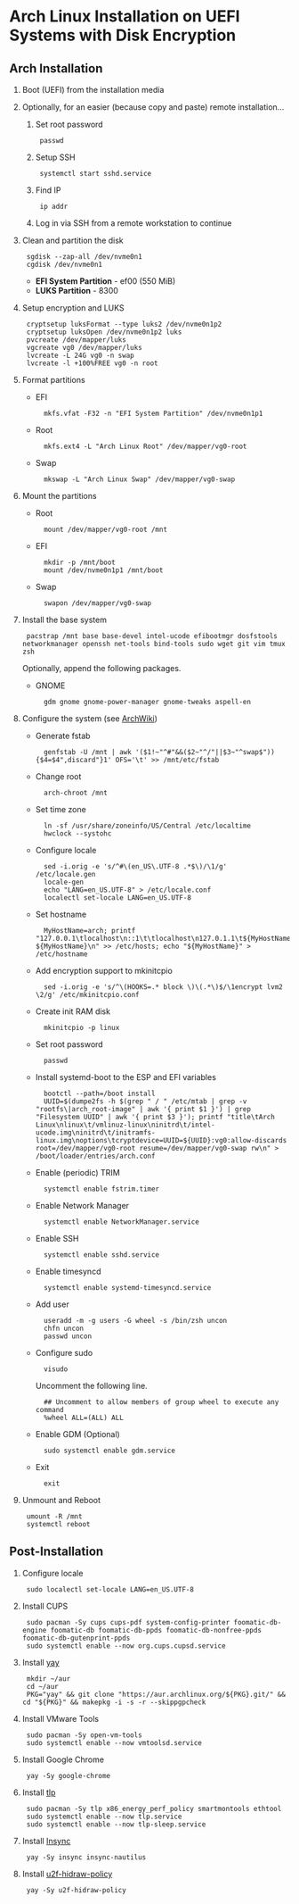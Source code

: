 # Arch Linux Installation on UEFI Systems with Disk Encryption

## Arch Installation

1. Boot (UEFI) from the installation media
	
1. Optionally, for an easier (because copy and paste) remote installation...

	1. Set root password

			passwd

	1. Setup SSH

			systemctl start sshd.service

	1. Find IP

			ip addr

	1. Log in via SSH from a remote workstation to continue

1. Clean and partition the disk

		sgdisk --zap-all /dev/nvme0n1
		cgdisk /dev/nvme0n1

	* **EFI System Partition** - ef00 (550 MiB)
	* **LUKS Partition** - 8300

1. Setup encryption and LUKS

		cryptsetup luksFormat --type luks2 /dev/nvme0n1p2
		cryptsetup luksOpen /dev/nvme0n1p2 luks
		pvcreate /dev/mapper/luks
		vgcreate vg0 /dev/mapper/luks
		lvcreate -L 24G vg0 -n swap
		lvcreate -l +100%FREE vg0 -n root

1. Format partitions
	- EFI

			mkfs.vfat -F32 -n "EFI System Partition" /dev/nvme0n1p1

	- Root

			mkfs.ext4 -L "Arch Linux Root" /dev/mapper/vg0-root

	- Swap

			mkswap -L "Arch Linux Swap" /dev/mapper/vg0-swap

2. Mount the partitions
	- Root

			mount /dev/mapper/vg0-root /mnt

	- EFI

			mkdir -p /mnt/boot
			mount /dev/nvme0n1p1 /mnt/boot

	- Swap

			swapon /dev/mapper/vg0-swap

1. Install the base system

		pacstrap /mnt base base-devel intel-ucode efibootmgr dosfstools networkmanager openssh net-tools bind-tools sudo wget git vim tmux zsh
		
	Optionally, append the following packages. 
	- GNOME
	
			gdm gnome gnome-power-manager gnome-tweaks aspell-en

2. Configure the system (see [ArchWiki](https://wiki.archlinux.org/index.php/Installation_Guide#Configure_the_system))
	- Generate fstab

			genfstab -U /mnt | awk '($1!~"^#"&&($2~"^/"||$3~"^swap$")){$4=$4",discard"}1' OFS='\t' >> /mnt/etc/fstab

	- Change root

			arch-chroot /mnt

	- Set time zone

			ln -sf /usr/share/zoneinfo/US/Central /etc/localtime
			hwclock --systohc

	- Configure locale

			sed -i.orig -e 's/^#\(en_US\.UTF-8 .*$\)/\1/g' /etc/locale.gen
			locale-gen
			echo "LANG=en_US.UTF-8" > /etc/locale.conf
			localectl set-locale LANG=en_US.UTF-8

	- Set hostname

			MyHostName=arch; printf "127.0.0.1\tlocalhost\n::1\t\tlocalhost\n127.0.1.1\t${MyHostName}.localdomain ${MyHostName}\n" >> /etc/hosts; echo "${MyHostName}" > /etc/hostname

	- Add encryption support to mkinitcpio
	
			sed -i.orig -e 's/^\(HOOKS=.* block \)\(.*\)$/\1encrypt lvm2 \2/g' /etc/mkinitcpio.conf

	- Create init RAM disk

			mkinitcpio -p linux

	- Set root password

			passwd

	- Install systemd-boot to the ESP and EFI variables

			bootctl --path=/boot install
			UUID=$(dumpe2fs -h $(grep " / " /etc/mtab | grep -v "rootfs\|arch_root-image" | awk '{ print $1 }') | grep "Filesystem UUID" | awk '{ print $3 }'); printf "title\tArch Linux\nlinux\t/vmlinuz-linux\ninitrd\t/intel-ucode.img\ninitrd\t/initramfs-linux.img\noptions\tcryptdevice=UUID=${UUID}:vg0:allow-discards root=/dev/mapper/vg0-root resume=/dev/mapper/vg0-swap rw\n" > /boot/loader/entries/arch.conf

	- Enable (periodic) TRIM

			systemctl enable fstrim.timer

	- Enable Network Manager

			systemctl enable NetworkManager.service

	- Enable SSH

			systemctl enable sshd.service

	- Enable timesyncd

			systemctl enable systemd-timesyncd.service

	- Add user

			useradd -m -g users -G wheel -s /bin/zsh uncon
			chfn uncon
			passwd uncon

	- Configure sudo

			visudo

		Uncomment the following line.

			## Uncomment to allow members of group wheel to execute any command
			%wheel ALL=(ALL) ALL

	- Enable GDM (Optional)

			sudo systemctl enable gdm.service

	- Exit

			exit

1. Unmount and Reboot

		umount -R /mnt
		systemctl reboot

## Post-Installation

1. Configure locale

		sudo localectl set-locale LANG=en_US.UTF-8

1. Install CUPS

		sudo pacman -Sy cups cups-pdf system-config-printer foomatic-db-engine foomatic-db foomatic-db-ppds foomatic-db-nonfree-ppds foomatic-db-gutenprint-ppds
		sudo systemctl enable --now org.cups.cupsd.service

1. Install [yay](https://github.com/Jguer/yay)

		mkdir ~/aur
		cd ~/aur
		PKG="yay" && git clone "https://aur.archlinux.org/${PKG}.git/" && cd "${PKG}" && makepkg -i -s -r --skippgpcheck

1. Install VMware Tools

		sudo pacman -Sy open-vm-tools
		sudo systemctl enable --now vmtoolsd.service

1. Install Google Chrome

		yay -Sy google-chrome

1. Install [tlp](https://wiki.archlinux.org/index.php/TLP)

		sudo pacman -Sy tlp x86_energy_perf_policy smartmontools ethtool
		sudo systemctl enable --now tlp.service
		sudo systemctl enable --now tlp-sleep.service

1. Install [Insync](https://www.insynchq.com/)

		yay -Sy insync insync-nautilus

1. Install [u2f-hidraw-policy](https://github.com/amluto/u2f-hidraw-policy)

		yay -Sy u2f-hidraw-policy
